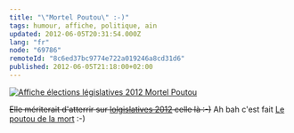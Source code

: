 ```yaml
---
title: "\"Mortel Poutou\" :-)"
tags: humour, affiche, politique, ain
updated: 2012-06-05T20:31:54.000Z
lang: "fr"
node: "69786"
remoteId: "8c6ed37bc9774e722a019246a8cd31d6"
published: 2012-06-05T21:18:00+02:00
---
```

<a href="/images/affiche-elections-legislatives-2012-mortel-poutou.jpg">![Affiche élections législatives 2012 Mortel Poutou](/images/660x/affiche-elections-legislatives-2012-mortel-poutou.jpg)
</a>

<strike>Elle mériterait d'atterrir sur [lolgislatives 2012](http://lolgislatives2012.tumblr.com/) celle là :-)</strike>
 Ah bah c'est fait [Le poutou de la mort](http://lolgislatives2012.tumblr.com/post/24485240456/le-poutou-de-la-mort-via-dpobel#.T85skWY6uFI) :-)

